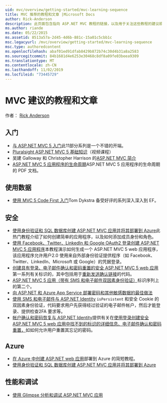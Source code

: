```yaml
---
uid: mvc/overview/getting-started/mvc-learning-sequence
title: MVC 推荐的教程和文章 |Microsoft Docs
author: Rick-Anderson
description: 此页面包含指向 ASP.NET MVC 教程的链接，以及用于关注这些教程的建议顺序。
ms.author: riande
ms.date: 05/22/2015
ms.assetid: 8513a57a-2d45-4d6b-881c-15a01c5cbb1c
msc.legacyurl: /mvc/overview/getting-started/mvc-learning-sequence
msc.type: authoredcontent
ms.openlocfilehash: abaf01ed91dfab8429b872b74c30d4b31a8a2583
ms.sourcegitcommit: 84b1681d4e6253e30468c8df8a09fe03beea9309
ms.translationtype: MT
ms.contentlocale: zh-CN
ms.lasthandoff: 11/02/2019
ms.locfileid: "73445729"
---
```

# <a name="mvc-recommended-tutorials-and-articles"></a>MVC 建议的教程和文章

作者： [Rick Anderson]((https://twitter.com/RickAndMSFT))

<a id="pwd"></a>
## <a name="getting-started"></a>入门

- [与 ASP.NET MVC 5 入门](introduction/getting-started.md)此11部分系列是一个不错的开端。
- [Pluralsight ASP.NET MVC 5 基础知识](https://pluralsight.com/training/Player?author=scott-allen&amp;name=aspdotnet-mvc5-fundamentals-m1-introduction&amp;mode=live&amp;clip=0&amp;course=aspdotnet-mvc5-fundamentals)（视频课程）
- 吴建 Galloway 和 Christopher Harrison 的[ASP.NET MVC 简介](https://channel9.msdn.com/Series/Introduction-to-ASP-NET-MVC)
- [ASP.NET MVC 5 应用程序的生命周期](lifecycle-of-an-aspnet-mvc-5-application.md)ASP.NET MVC 5 应用程序的生命周期的 PDF 文档。

<a id="con"></a>
## <a name="working-with-data"></a>使用数据

- [使用 MVC 5 Code First 入门](getting-started-with-ef-using-mvc/creating-an-entity-framework-data-model-for-an-asp-net-mvc-application.md)Tom Dykstra 备受好评的系列深入深入到 EF。

<a id="wj"></a>
## <a name="security"></a>安全

- [使用身份验证和 SQL 数据库创建 ASP.NET MVC 应用并将其部署到 Azure](https://azure.microsoft.com/documentation/articles/web-sites-dotnet-deploy-aspnet-mvc-app-membership-oauth-sql-database/)此热门教程介绍了如何创建简单的应用程序，以及如何添加成员身份和角色。
- [使用 Facebook、Twitter、LinkedIn 和 Google OAuth2 登录创建 ASP.NET MVC 5 应用程序](../security/create-an-aspnet-mvc-5-app-with-facebook-and-google-oauth2-and-openid-sign-on.md)本教程演示如何生成一个 ASP.NET MVC 5 web 应用程序，该应用程序允许用户2.0 使用来自外部身份验证提供程序（如 Facebook、Twitter、LinkedIn、Microsoft 或 Google）的凭据登录。
- [创建具有登录、电子邮件确认和密码重置的安全 ASP.NET MVC 5 web 应用](../security/create-an-aspnet-mvc-5-web-app-with-email-confirmation-and-password-reset.md)第一系列有关标识的，其中包括用于[重新发送确认链接](../security/create-an-aspnet-mvc-5-web-app-with-email-confirmation-and-password-reset.md#rsend)的代码。
- [ASP.NET MVC 5 应用（带有 SMS 和电子邮件双因素身份验证）](../security/aspnet-mvc-5-app-with-sms-and-email-two-factor-authentication.md)标识序列上的第二个。
- [向 ASP.NET 和 Azure App Service 部署密码和其他敏感数据的最佳做法](../../../identity/overview/features-api/best-practices-for-deploying-passwords-and-other-sensitive-data-to-aspnet-and-azure.md)
- [使用 SMS 和电子邮件与 ASP.NET Identity](../../../identity/overview/features-api/two-factor-authentication-using-sms-and-email-with-aspnet-identity.md) `isPersistent` 和安全 Cookie 的双因素身份验证，代码要求用户先获得经过验证的电子邮件帐户，然后才能登录、提供检查2FA 要求等。
- [帐户确认和密码恢复与 ASP.NET Identity](../../../identity/overview/features-api/account-confirmation-and-password-recovery-with-aspnet-identity.md)提供有关在[使用登录创建安全 ASP.NET MVC 5 web 应用中找不到的标识的详细信息、电子邮件确认和密码重置，](../security/create-an-aspnet-mvc-5-web-app-with-email-confirmation-and-password-reset.md)如如何允许用户重置其忘记的密码。

<a id="da"></a>
## <a name="azure"></a>Azure

- [在 Azure 中创建 ASP.NET web 应用](https://azure.microsoft.com/documentation/articles/web-sites-dotnet-get-started/)部署到 Azure 的简短教程。
- [使用身份验证和 SQL 数据库创建 ASP.NET MVC 应用并将其部署到 Azure](https://azure.microsoft.com/documentation/articles/web-sites-dotnet-deploy-aspnet-mvc-app-membership-oauth-sql-database/)

<a id="perf"></a>
## <a name="performance-and-debugging"></a>性能和调试

- [使用 Glimpse 分析和调试 ASP.NET MVC 应用](../performance/profile-and-debug-your-aspnet-mvc-app-with-glimpse.md)
